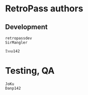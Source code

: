 # RetroPass authors

## Development
	retropassdev
	SirMangler
	
	𝔇𝔞𝔫𝔭142

# Testing, QA
	JoKu
	Danp142